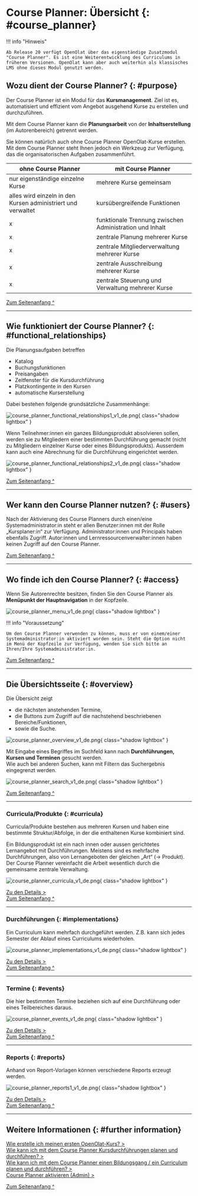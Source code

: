 # Course Planner: Übersicht {: #course_planner}

!!! info "Hinweis"

    Ab Release 20 verfügt OpenOlat über das eigenständige Zusatzmodul "Course Planner". Es ist eine Weiterentwicklung des Curriculums in früheren Versionen. OpenOlat kann aber auch weiterhin als klassisches LMS ohne dieses Modul genutzt werden.

## Wozu dient der Course Planner? {: #purpose}

Der Course Planner ist ein Modul für das **Kursmanagement**. Ziel ist es, automatisiert und effizient vom Angebot ausgehend Kurse zu erstellen und durchzuführen.

Mit dem Course Planner kann die **Planungsarbeit** von der **Inhaltserstellung** (im Autorenbereich) getrennt werden.

Sie können natürlich auch ohne Course Planner OpenOlat-Kurse erstellen. Mit dem Course Planner steht Ihnen jedoch ein Werkzeug zur Verfügung, das die organisatorischen Aufgaben zusammenführt.


| ohne Course Planner              | mit Course Planner                                        |
| -------------------------------- | --------------------------------------------------------- |
| nur eigenständige einzelne Kurse | mehrere Kurse gemeinsam                             |
| alles wird einzeln in den  Kursen administriert und verwaltet | kursübergreifende Funktionen |
| x                                | funktionale Trennung zwischen Administration und Inhalt   |
| x                                | zentrale Planung mehrerer Kurse                           |
| x                                | zentrale Mitgliederverwaltung mehrerer Kurse              |
| x                                | zentrale Ausschreibung mehrerer Kurse                     |
| x                                | zentrale Steuerung und Verwaltung mehrerer Kurse          |


[Zum Seitenanfang ^](#course_planner)

---


## Wie funktioniert der Course Planner? {: #functional_relationships}

Die Planungsaufgaben betreffen

- Katalog
- Buchungsfunktionen 
- Preisangaben
- Zeitfenster für die Kursdurchführung
- Platzkontingente in den Kursen
- automatische Kurserstellung

Dabei bestehen folgende grundsätzliche Zusammenhänge: 

![course_planner_functional_relationships1_v1_de.png](assets/course_planner_functional_relationships1_v1_de.png){ class="shadow lightbox" }  

Wenn Teilnehmer:innen ein ganzes Bildungsprodukt absolvieren sollen, werden sie zu Mitgliedern einer bestimmten Durchführung gemacht (nicht zu Mitgliedern einzelner Kurse oder eines Bildungsprodukts). Ausserdem kann auch eine Abrechnung für die Durchführung eingerichtet werden.

![course_planner_functional_relationships2_v1_de.png](assets/course_planner_functional_relationships2_v1_de.png){ class="shadow lightbox" }  


[Zum Seitenanfang ^](#course_planner)

---


## Wer kann den Course Planner nutzen? {: #users}

Nach der Aktivierung des Course Planners durch einen/eine Systemadministrator:in steht er allen Benutzer:innen mit der Rolle „Kursplaner:in“ zur Verfügung.
Administrator:innen und Principals haben ebenfalls Zugriff. 
Autor:innen und Lernressourcenverwalter:innen haben keinen Zugriff auf den Course Planner.


[Zum Seitenanfang ^](#course_planner)

---


##  Wo finde ich den Course Planner? {: #access}

Wenn Sie Autorenrechte besitzen, finden Sie den Course Planner als **Menüpunkt der Hauptnavigation** in der Kopfzeile.  

![course_planner_menu_v1_de.png](assets/course_planner_menu_v1_de.png){ class="shadow lightbox" }  


!!! info "Voraussetzung"

    Um den Course Planner verwenden zu können, muss er von einem/einer Systemadministrator:in aktiviert worden sein. Steht die Option nicht im Menü der Kopfzeile zur Verfügung, wenden Sie sich bitte an Ihren/Ihre Systemadministrator:in.



[Zum Seitenanfang ^](#course_planner)

---

##  Die Übersichtsseite {: #overview}

Die Übersicht zeigt 

- die nächsten anstehenden Termine,
- die Buttons zum Zugriff auf die nachstehend beschriebenen Bereiche/Funktionen,
- sowie die Suche.

![course_planner_overview_v1_de.png](assets/course_planner_overview_v1_de.png){ class="shadow lightbox" }  

Mit Eingabe eines Begriffes im Suchfeld kann nach **Durchführungen, Kursen und Terminen** gesucht werden.<br>
Wie auch bei anderen Suchen, kann mit Filtern das Suchergebnis eingegrenzt werden.

![course_planner_search_v1_de.png](assets/course_planner_search_v1_de.png){ class="shadow lightbox" }  


[Zum Seitenanfang ^](#course_planner)

---

### Curricula/Produkte {: #curricula}

Curricula/Produkte bestehen aus mehreren Kursen und haben eine bestimmte Struktur/Abfolge, in der die enthaltenen Kurse kombiniert sind.

Ein Bildungsprodukt ist ein nach innen oder aussen gerichtetes Lernangebot mit Durchführungen. Meistens sind es mehrfache Durchführungen, also von Lernangeboten der gleichen „Art“ (-> Produkt). Der Course Planner vereinfacht die Arbeit wesentlich durch die gemeinsame zentrale Verwaltung.

![course_planner_curricula_v1_de.png](assets/course_planner_curricula_v1_de.png){ class="shadow lightbox" }

[Zu den Details >](../area_modules/Course_Planner_Products.de.md)<br>
[Zum Seitenanfang ^](#course_planner)

---


### Durchführungen {: #implementations}

Ein Curriculum kann mehrfach durchgeführt werden. Z.B. kann sich jedes Semester der Ablauf eines Curriculums wiederholen.

![course_planner_implementations_v1_de.png](assets/course_planner_implementations_v1_de.png){ class="shadow lightbox" }

[Zu den Details >](../area_modules/Course_Planner_Implementations.de.md)<br>
[Zum Seitenanfang ^](#course_planner)

---


### Termine {: #events}

Die hier bestimmten Termine beziehen sich auf eine Durchführung oder eines Teilbereiches daraus. 

![course_planner_events_v1_de.png](assets/course_planner_events_v1_de.png){ class="shadow lightbox" }

[Zu den Details >](../area_modules/Course_Planner_Events.de.md)<br>
[Zum Seitenanfang ^](#course_planner)

---


### Reports {: #reports}

Anhand von Report-Vorlagen können verschiedene Reports erzeugt werden.

![course_planner_reports1_v1_de.png](assets/course_planner_reports1_v1_de.png){ class="shadow lightbox" }

[Zu den Details >](../area_modules/Course_Planner_Reports.de.md)<br>
[Zum Seitenanfang ^](#course_planner)

---


## Weitere Informationen {: #further information}

[Wie erstelle ich meinen ersten OpenOlat-Kurs? >](../../manual_how-to/my_first_course/my_first_course.de.md)<br>
[Wie kann ich mit dem Course Planner Kursdurchführungen planen und durchführen? >](../../manual_how-to/course_planner_courses/course_planner_courses.de.md)<br>
[Wie kann ich mit dem Course Planner einen Bildungsgang / ein Curriculum planen und durchführen? >](../../manual_how-to/course_planner_curriculum/course_planner_curriculum.de.md)<br>
[Course Planner aktivieren (Admin) >](../../manual_admin/administration/Modules_Course_Planner.de.md)<br>

[Zum Seitenanfang ^](#course_planner)
